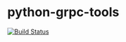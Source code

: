 # python-grpc-tools

[![Build Status](https://travis-ci.org/UnitedRPMs/python-grpc-tools.svg?branch=master)](https://travis-ci.org/UnitedRPMs/python-grpc-tools)
